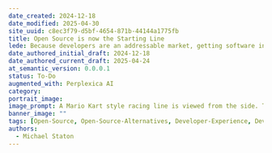 ```yaml
---
date_created: 2024-12-18
date_modified: 2025-04-30
site_uuid: c8ec3f79-d5bf-4654-871b-44144a1775fb
title: Open Source is now the Starting Line
lede: Because developers are an addressable market, getting software into the hands of millions is now more likely as an open-source tool.
date_authored_initial_draft: 2024-12-18
date_authored_current_draft: 2025-04-24
at_semantic_version: 0.0.0.1
status: To-Do
augmented_with: Perplexica AI
category: 
portrait_image: 
image_prompt: A Mario Kart style racing line is viewed from the side. The racer towards us is Mario in his Mario Kart, with a nitro booster firing from the back of his Kart.  Everyone is is a normal Race Horse Jockey on a Race Horse.
banner_image: ""
tags: [Open-Source, Open-Source-Alternatives, Developer-Experience, Developer-Tools]
authors:
  - Michael Staton
---
```


